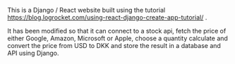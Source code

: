 This is a Django / React website built using the tutorial https://blog.logrocket.com/using-react-django-create-app-tutorial/ .

It has been modified so that it can connect to a stock api, fetch the price of either Google, Amazon, Microsoft or Apple, choose a quantity calculate and convert the price from USD to DKK and store the result in a database and API using Django.
